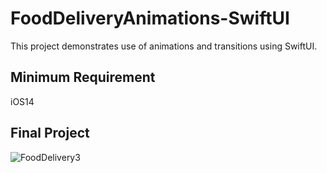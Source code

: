 # FoodDeliveryAnimations-SwiftUI
This project demonstrates use of animations and transitions using SwiftUI. 

## Minimum Requirement
iOS14

## Final Project
![FoodDelivery3](https://user-images.githubusercontent.com/8598792/116791665-9dfa8c00-aad9-11eb-96b3-6d4cc03dbfc8.gif)


